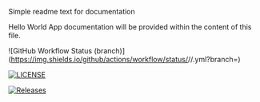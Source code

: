 Simple readme text for documentation

Hello World App documentation will be provided within the content of this file.

![GitHub Workflow Status (branch)](https://img.shields.io/github/actions/workflow/status/<username>/<repository>/<action file name>.yml?branch=<master branch>)

[![LICENSE](https://img.shields.io/github/license/<github-username>/sem.svg?style=flat-square)](https://github.com/mikemmanuel/sem/blob/master/LICENSE)

[![Releases](https://img.shields.io/github/release/<github-username>/sem/all.svg?style=flat-square)](https://github.com/mikemmanuel/sem/releases)